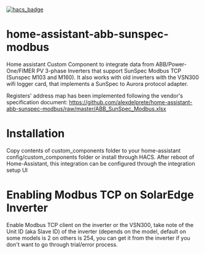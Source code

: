 [![hacs_badge](https://img.shields.io/badge/HACS-Default-orange.svg)](https://github.com/custom-components/hacs)

# home-assistant-abb-sunspec-modbus
Home assistant Custom Component to integrate data from ABB/Power-One/FIMER PV 3-phase Inverters that support SunSpec Modbus TCP (Sunspec M103 and M160). It also works with old inverters with the VSN300 wifi logger card, that implements a SunSpec to Aurora protocol adapter.

Registers' address map has been implemented following the vendor's specification document: https://github.com/alexdelprete/home-assistant-abb-sunspec-modbus/raw/master/ABB_SunSpec_Modbus.xlsx

# Installation
Copy contents of custom_components folder to your home-assistant config/custom_components folder or install through HACS.
After reboot of Home-Assistant, this integration can be configured through the integration setup UI

# Enabling Modbus TCP on SolarEdge Inverter
Enable Modbus TCP client on the inverter or the VSN300, take note of the Unit ID (aka Slave ID) of the inverter (depends on the model, default on some models is 2 on others is 254, you can get it from the inverter if you don't want to go through trial/error process.
